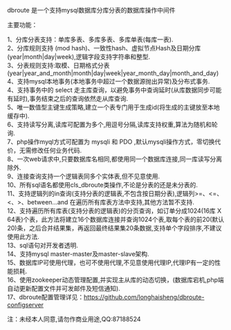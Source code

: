 dbroute 是一个支持mysql数据库分库分表的数据库操作中间件

主要功能：

1、分库分表支持：单库多表、多库多表、多库单表(每库一表).<br>
2、分库规则支持 (mod hash)、一致性hash、虚拟节点Hash及日期分库(year|month|day|week),逻辑字段支持字符串和整型.<br>
3、分表规则支持:取模、日期格式分表(year|year_and_month|month|day|week|year_month_day|month_and_day)
4、支持mysql本地事务(本地事务中超过一个数据源抛出异常)及分布式事务.<br>
4、支持事务中的 select 走主库查询，以避免事务中查询延时(从库数据同步可能有延时),事务结束之后的查询依然走从库查询.<br>
5、唯一数值型主键生成策略,建立一个表专门用于生成id(将生成的主键放至本地缓存中).<br>
6、支持读写分离,读库可配置为多个,用逗号分隔,读库支持权重,算法为随机和轮询.<br>
7、php操作myql方式可配置为 mysqli 和 PDO ,默认mysqli操作方式，零切换代价，无需修改任何业务代码.<br>
8、一次web请求中,只要数据库名相同,都使用同一个数据库连接,同一库读写分离除外.<br>
9、连接查询支持一个逻辑表同多个实体表,但不见意使用.<br>
10、所有sql语名都使用cls_dbroute类操作,不论是分表的还是未分表的.<br>
11、支持逻辑列的in查询(支持分表的逻辑表,不包含按日期分表),逻辑列>=、<=、<、>、between...and 在遍历所有库表方法中支持,其他方法暂不支持.<br>
12、支持遍历所有库表(支持分表的逻辑表)的分页查询，如订单分成1024(16库 X 64表)个表，此方法将建立16个数据库连接并查询1024个表,取每个表的前20(默认20)条，之后合并结果集，再返回最终结果集20条数据,支持单个字段排序,不建议使用此方法.<br>
13、sql语句对开发者透明.<br>
14、支持mysql master-master及master-slave架构.<br>
15、数据库IP可使用代理，也可不使用代理,不见意使用代理IP,代理IP有一定的性能损耗.<br>
16、使用zookeeper动态管理配置,并实现主从库的动态切换，(数据库宕机,php端自动更新配置文件并可发邮件及短信通知).<br>
17、dbroute配置管理详见：https://github.com/longhaisheng/dbroute-configserver

注：未经本人同意,请勿作商业用途,QQ:87188524
